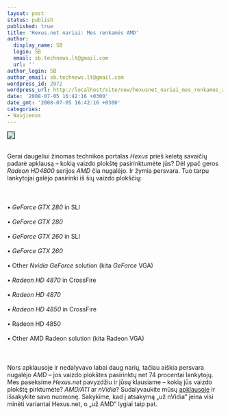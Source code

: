 ```yaml
---
layout: post
status: publish
published: true
title: 'Hexus.net nariai: Mes renkamės AMD'
author:
  display_name: SB
  login: SB
  email: sb.technews.lt@gmail.com
  url: ''
author_login: SB
author_email: sb.technews.lt@gmail.com
wordpress_id: 2072
wordpress_url: http://localhost/site/new/hexusnet_nariai_mes_renkames_amd/
date: '2008-07-05 16:42:16 +0300'
date_gmt: '2008-07-05 16:42:16 +0300'
categories:
- Naujienos
---
```

<div class="imgright"><img src="http://tbn0.google.com/images?q=tbn:gKwRJjr3HQ-3cM:http://jhproject.files.wordpress.com/2008/03/amd-logo-716-90.jpg" border="1"></div>
<p><br>Gerai daugeliui žinomas technikos portalas <i>Hexus</i> prieš keletą savaičių padarė apklausą – kokią vaizdo plokštę pasirinktumėte jūs? Dėl ypač geros <i>Radeon HD4800</i> serijos <i>AMD</i> čia nugalėjo. Ir žymia persvara. Tuo tarpu lankytojai galėjo pasirinki iš šių vaizdo plokščių:<br />
<br><br />
<br>• <i>GeForce GTX 280</i> in SLI<br />
<br>• <i>GeForce GTX 280</i><br />
<br>• <i>GeForce GTX 260</i> in SLI<br />
<br>• <i>GeForce GTX 260</i><br />
<br>• Other <i>Nvidia GeForce</i> solution (kita <i>GeForce</i> VGA)<br />
<br>• <i>Radeon HD 4870</i> in CrossFire<br />
<br>• <i>Radeon HD 4870</i><br />
<br>• <i>Radeon HD 4850</i> in CrossFire<br />
<br>• Radeon HD 4850<br />
<br>• Other AMD Radeon solution (kita Radeon VGA)<br />
<br><br />
<br>Nors apklausoje ir nedalyvavo labai daug narių, tačiau aiškia persvara nugalėjo <i>AMD</i> – jos vaizdo plokštes pasirinktų net 74 procentai lankytojų. Mes paseksime <i>Hexus.net</i> pavyzdžiu ir jūsų klausiame – kokią jūs vaizdo plokštę pirktumėte? <i>AMD/ATI</i> ar <i>nVidia</i>? Sudalyvaukite mūsų <a class="ns" href="http://www.technews.lt/index.php?id=Vote&amp;Menu=All">apklausoje</a> ir išsakykite savo nuomonę. Sakykime, kad į atsakymą „už nVidia“ įeina visi minėti variantai Hexus.net, o „už AMD“ lygiai taip pat.<br />
<br><br />
<br><br />
<br></p>

